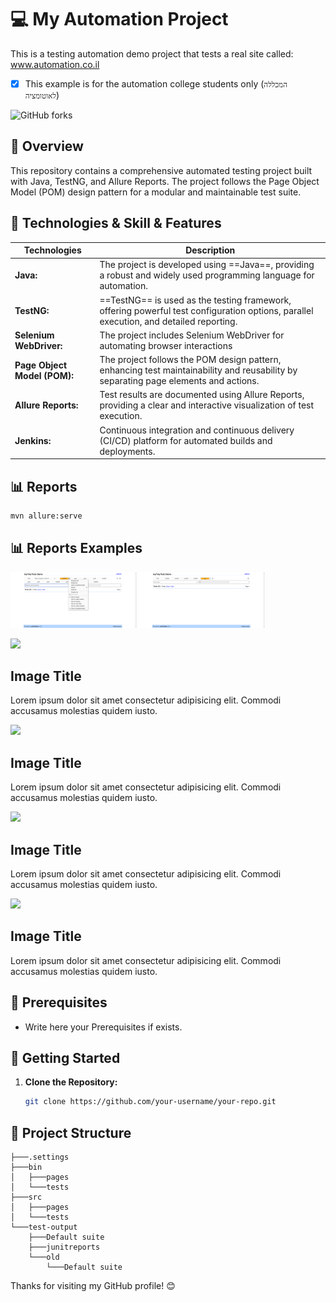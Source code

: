 # 💻 My Automation Project 
This is a testing automation demo project that tests a real site called: www.automation.co.il
- [x] This example is for the automation college students only (`המכללה לאוטומציה`)

![GitHub forks](https://img.shields.io/badge/Number%20Of%20Happy%20Students-1000+-blue)

## 📖 Overview

This repository contains a comprehensive automated testing project built with Java, TestNG, and Allure Reports. 
The project follows the Page Object Model (POM) design pattern for a modular and maintainable test suite.

## 📑 Technologies & Skill & Features
| Technologies      | Description |
| ----------- | ----------- |
| **Java:**      | The project is developed using ==Java==, providing a robust and widely used programming language for automation.       |
| **TestNG:**   | ==TestNG== is used as the testing framework, offering powerful test configuration options, parallel execution, and detailed reporting.        |
| **Selenium WebDriver:**   | The project includes Selenium WebDriver for automating browser interactions        |
| **Page Object Model (POM):**   | The project follows the POM design pattern, enhancing test maintainability and reusability by separating page elements and actions.        |
| **Allure Reports:**   | Test results are documented using Allure Reports, providing a clear and interactive visualization of test execution.        |
| **Jenkins:**   | Continuous integration and continuous delivery (CI/CD) platform for automated builds and deployments.        |


## 📊 Reports
  ```cmd
  mvn allure:serve
  ```
## 📊 Reports Examples
<p>
  <img src="ScreenShots/tc02_addTask1615288676297.jpg" width="40%" title="Example for screenshot on failure">
  <img src="ScreenShots/tc01_addTask1614893191281.jpg" width="40%" alt="Example for screenshot on failure">
</p>
<link rel="stylesheet" href="style.css">
<p>
<div class="container">
  <div class="box">
    <div class="imgBx">
      <img src="https://images.unsplash.com/photo-1579748138140-ce9ef2c32db1?ixlib=rb-1.2.1&ixid=eyJhcHBfaWQiOjEyMDd9&auto=format&fit=crop&w=634&q=80">
    </div>
    <div class="content">
      <div>
        <h2>Image Title</h2>
        <p>Lorem ipsum dolor sit amet consectetur adipisicing elit. Commodi accusamus molestias quidem iusto.
        </p>
      </div>
    </div>
  </div>
  <div class="box">
    <div class="imgBx">
      <img src="https://images.unsplash.com/photo-1579639782539-15cc6c0be63f?ixlib=rb-1.2.1&ixid=eyJhcHBfaWQiOjEyMDd9&auto=format&fit=crop&w=634&q=80">
    </div>
    <div class="content">
      <div>
        <h2>Image Title</h2>
        <p>Lorem ipsum dolor sit amet consectetur adipisicing elit. Commodi accusamus molestias quidem iusto.
        </p>
      </div>
    </div>
  </div>
  <div class="box">
    <div class="imgBx">
      <img src="https://images.unsplash.com/photo-1603984362497-0a878f607b92?ixlib=rb-1.2.1&ixid=eyJhcHBfaWQiOjEyMDd9&auto=format&fit=crop&w=700&q=80">
    </div>
    <div class="content">
      <div>
        <h2>Image Title</h2>
        <p>Lorem ipsum dolor sit amet consectetur adipisicing elit. Commodi accusamus molestias quidem iusto.
        </p>
      </div>
    </div>
  </div>
  <div class="box">
    <div class="imgBx">
      <img src="https://images.unsplash.com/photo-1579310962131-aa21f240d986?ixlib=rb-1.2.1&ixid=eyJhcHBfaWQiOjEyMDd9&auto=format&fit=crop&w=1234&q=80">
    </div>
    <div class="content">
      <div>
        <h2>Image Title</h2>
        <p>Lorem ipsum dolor sit amet consectetur adipisicing elit. Commodi accusamus molestias quidem iusto.
        </p>
      </div>
    </div>
  </div>
</div>

  
</p>

## 📖 Prerequisites

- Write here your Prerequisites if exists.

## 🚀 Getting Started

1. **Clone the Repository:**
   ```bash
   git clone https://github.com/your-username/your-repo.git
    ```

## 📁 Project Structure
```
├───.settings
├───bin
│   ├───pages
│   └───tests
├───src
│   ├───pages
│   └───tests
└───test-output
    ├───Default suite
    ├───junitreports
    └───old
        └───Default suite
```

Thanks for visiting my GitHub profile! 😊





